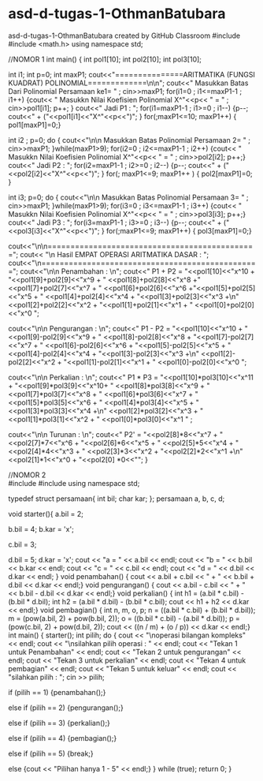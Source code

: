 # asd-d-tugas-1-OthmanBatubara
asd-d-tugas-1-OthmanBatubara created by GitHub Classroom
#include <iostream>
#include <math.h>
using namespace std;

//NOMOR 1
int main()
{  int pol1[10]; int pol2[10]; int pol3[10];
  
  int i1;     int p=0;
  int maxP1;
  cout<<"===============ARITMATIKA (FUNGSI KUADRAT) POLINOMIAL=============\n\n";
  cout<<" Masukkan Batas Dari Polinomial  Persamaan ke1= " ; cin>>maxP1;
  for(i1=0 ; i1<=maxP1-1 ; i1++)
  {cout<< " Masukkn Nilai Koefisien Polinomial X^"<<p<< " = " ;
  cin>>pol1[i1]; p++; }
  cout<<" Jadi P1 : ";
  for(i1=maxP1-1 ; i1>=0 ; i1--)
  {p--; cout<<" + ("<<pol1[i1]<<"X^"<<p<<")"; }
  for(;maxP1<=10; maxP1++)
  { pol1[maxP1]=0;}


  int i2 ; p=0;
  do {
  cout<<"\n\n Masukkan Batas Polinomial  Persamaan 2= " ; cin>>maxP1;  }while(maxP1>9);
  for(i2=0 ; i2<=maxP1-1 ; i2++)
  {cout<< " Masukkn Nilai Koefisien Polinomial X^"<<p<< " = " ;
  cin>>pol2[i2]; p++;}
  cout<<" Jadi P2 : ";
  for(i2=maxP1-1 ; i2>=0 ; i2--)
  {p--; cout<<" + ("<<pol2[i2]<<"X^"<<p<<")"; }
  for(; maxP1<=9; maxP1++ )
  {    pol2[maxP1]=0; }


  int i3; p=0;
  do {
  cout<<"\n\n Masukkan Batas Polinomial  Persamaan 3= " ; cin>>maxP1;   }while(maxP1>9);
  for(i3=0 ; i3<=maxP1-1 ; i3++)
  {cout<< " Masukkn Nilai Koefisien Polinomial X^"<<p<< " = " ;
  cin>>pol3[i3]; p++;}
  cout<<" Jadi P3 : ";
  for(i3=maxP1-1 ; i3>=0 ; i3--)
  {p--; cout<<" + ("<<pol3[i3]<<"X^"<<p<<")"; }
   for(;maxP1<=9; maxP1++)
  { pol3[maxP1]=0;}

  cout<<"\n\n==============================================";
  cout<< "\n Hasil EMPAT OPERASI ARITMATIKA DASAR : ";
  cout<<"\n================================================";
  cout<<"\n\n Penambahan : \n";
  cout<<" P1 + P2  = "<<pol1[10]<<"x^10 + "<<pol1[9]+pol2[9]<<"x^9 + "
 <<pol1[8]+pol2[8]<<"x^8 +"<<pol1[7]+pol2[7]<<"x^7 + "
 <<pol1[6]+pol2[6]<<"x^6 +"<<pol1[5]+pol2[5]<<"x^5 + "
 <<pol1[4]+pol2[4]<<"x^4 + "<<pol1[3]+pol2[3]<<"x^3 +\n"
 <<pol1[2]+pol2[2]<<"x^2 + "<<pol1[1]+pol2[1]<<"x^1 + "
 <<pol1[0]+pol2[0]<<"x^0 ";

  cout<<"\n\n Pengurangan : \n";
  cout<<" P1 - P2  = "<<pol1[10]<<"x^10 + "<<pol1[9]-pol2[9]<<"x^9 + "
 <<pol1[8]-pol2[8]<<"x^8 + "<<pol1[7]-pol2[7]<<"x^7 + "
 <<pol1[6]-pol2[6]<<"x^6 + "<<pol1[5]-pol2[5]<<"x^5 + "
 <<pol1[4]-pol2[4]<<"x^4 + "<<pol1[3]-pol2[3]<<"x^3 +\n"
 <<pol1[2]-pol2[2]<<"x^2 + "<<pol1[1]-pol2[1]<<"x^1 + "
 <<pol1[0]-pol2[0]<<"x^0 ";

  cout<<"\n\n Perkalian : \n";
  cout<<" P1 * P3  = "<<pol1[10]*pol3[10]<<"x^11 + "<<pol1[9]*pol3[9]<<"x^10+ "
 <<pol1[8]*pol3[8]<<"x^9 + "<<pol1[7]*pol3[7]<<"x^8 + "
 <<pol1[6]*pol3[6]<<"x^7 + "<<pol1[5]*pol3[5]<<"x^6 + "
 <<pol1[4]*pol3[4]<<"x^5 + "<<pol1[3]*pol3[3]<<"x^4 +\n"
 <<pol1[2]*pol3[2]<<"x^3 + "<<pol1[1]*pol3[1]<<"x^2 + "
 <<pol1[0]*pol3[0]<<"x^1 " ;

  cout<<"\n\n Turunan : \n";
  cout<<"   P2'    = "<<pol2[8]*8<<"x^7 + "
                       <<pol2[7]*7<<"x^6 + "<<pol2[6]*6<<"x^5 + "
                       <<pol2[5]*5<<"x^4 + "<<pol2[4]*4<<"x^3 + "
                       <<pol2[3]*3<<"x^2 + "<<pol2[2]*2<<"x^1 +\n"
                       <<pol2[1]*1<<"x^0 + "<<pol2[0] *0<<"";
}


//NOMOR 2\
#include <iostream>
#include <cmath>
using namespace std;

typedef struct persamaan{
 int bil;
 char kar;
};
persamaan a, b, c, d;

void starter(){
 a.bil = 2;

 b.bil = 4;
 b.kar = 'x';

 c.bil = 3;

 d.bil = 5;
 d.kar = 'x';
 cout << "a = " << a.bil << endl;
 cout << "b = " << b.bil << b.kar << endl;
 cout << "c = " << c.bil << endl;
 cout << "d = " << d.bil << d.kar << endl;
}
void penambahan() {
 cout << a.bil + c.bil << " + " << b.bil + d.bil << d.kar << endl;}
void pengurangan() {
 cout << a.bil - c.bil << " + " << b.bil - d.bil << d.kar << endl;}
void perkalian() {
 int h1 = (a.bil * c.bil) - (b.bil * d.bil);
 int h2 = (a.bil * d.bil) - (b.bil * c.bil);
 cout << h1 + h2 << d.kar << endl;}
void pembagian() {
 int n, m, o, p;
 n = ((a.bil * c.bil) + (b.bil * d.bil));
 m = (pow(a.bil, 2) + pow(b.bil, 2));
 o = ((b.bil * c.bil) - (a.bil * d.bil));
 p = (pow(c.bil, 2) + pow(d.bil, 2));
 cout << ((n / m) + (o / p)) << d.kar << endl;}
int main()
{
 starter();
 int pilih;
 do
 {     cout << "\noperasi bilangan kompleks" << endl;
  cout << "\nsilahkan pilih operasi : " << endl;
  cout << "Tekan 1 untuk Penambahan" << endl;
  cout << "Tekan 2 untuk pengurangan" << endl;
  cout << "Tekan 3 untuk perkalian" << endl;
  cout << "Tekan 4 untuk pembagian" << endl;
  cout << "Tekan 5 untuk keluar" << endl;
  cout << "silahkan pilih : "; cin >> pilih;

  if (pilih == 1)
  {penambahan();}

  else if (pilih == 2)
  {pengurangan();}

  else if (pilih == 3)
  {perkalian();}

  else if (pilih == 4)
  {pembagian();}

  else if (pilih == 5)
  {break;}

  else
  {cout << "Pilihan hanya 1 - 5" << endl;}
 } while (true);
    return 0;
}


